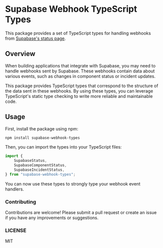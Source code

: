 # Supabase Webhook TypeScript Types

This package provides a set of TypeScript types for handling webhooks from [Supabase's status page](https://status.supabase.com/api).

## Overview

When building applications that integrate with Supabase, you may need to handle webhooks sent by Supabase. These webhooks contain data about various events, such as changes in component status or incident updates.

This package provides TypeScript types that correspond to the structure of the data sent in these webhooks. By using these types, you can leverage TypeScript's static type checking to write more reliable and maintainable code.

## Usage

First, install the package using npm:

```bash
npm install supabase-webhook-types
```

Then, you can import the types into your TypeScript files:

```typescript
import {
	SupabaseStatus,
	SupabaseComponentStatus,
	SupabaseIncidentStatus,
} from "supabase-webhook-types";
```

You can now use these types to strongly type your webhook event handlers.

### Contributing

Contributions are welcome! Please submit a pull request or create an issue if you have any improvements or suggestions.

### LICENSE

MIT
